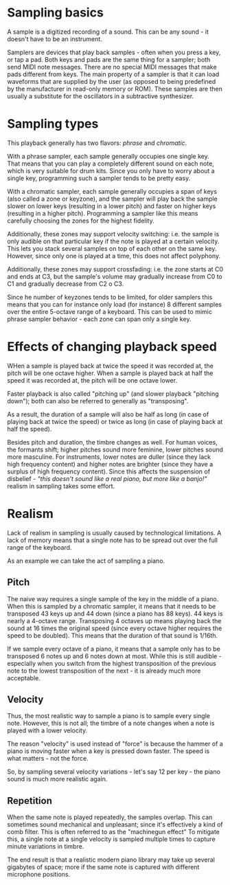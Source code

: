 # Sampling basics

A sample is a digitized recording of a sound. This can be any sound - it doesn't have to be an instrument.

Samplers are devices that play back samples - often when you press a key, or tap a pad. Both keys and pads are the same thing for a sampler; both send MIDI note messages. There are no special MIDI messages that make pads different from keys. 
The main property of a sampler is that it can load waveforms that are supplied by the user (as opposed to being predefined by the manufacturer in read-only memory or ROM). These samples are then usually a substitute for the oscillators in a
subtractive synthesizer.

# Sampling types

This playback generally has two flavors: _phrase_ and _chromatic_.

With a phrase sampler, each sample generally occupies one single key. That means that you can play a completely different sound on each note, which is very suitable for drum kits. Since you only have to worry about a single key, programming such a sampler
tends to be pretty easy.

With a chromatic sampler, each sample generally occupies a span of keys (also called a zone or keyzone), and the sampler will play back the sample slower on lower keys (resulting in a lower pitch) and faster on higher keys (resulting in a higher pitch). 
Programming a sampler like this means carefully choosing the zones for the highest fidelity. 

Additionally, these zones may support velocity switching: i.e. the sample is only audible on that particular key if the note is played at a certain velocity. This lets you stack several samples on top of each other on the same key.
However, since only one is played at a time, this does not affect polyphony.

Additionally, these zones may support crossfading: i.e. the zone starts at C0 and ends at C3, but the sample's volume may gradually increase from C0 to C1 and gradually decrease from C2 o C3.

Since he number of keyzones tends to be limited, for older samplers this means that you can for instance only load (for instance) 8 different samples over the entire 5-octave range of a keyboard. 
This can be used to mimic phrase sampler behavior - each zone can span only a single key.

# Effects of changing playback speed

WHen a sample is played back at twice the speed it was recorded at, the pitch will be one octave higher. When a sample is played back at half the speed it was recorded at, the pitch will be one octave lower.

Faster playback is also called "pitching up" (and slower playback "pitching down"); both can also be referred to generally as "transposing". 

As a result, the duration of a sample will also be half as long (in case of playing back at twice the speed) or twice as long (in case of playing back at half the speed).

Besides pitch and duration, the timbre changes as well. For human voices, the formants shift; higher pitches sound more feminine, lower pitches sound more masculine. For instruments, lower notes are duller (since they lack high frequency content) and 
higher notes are brighter (since they have a surplus of high frequency content). Since this affects the suspension of disbelief - _"this doesn't sound like a real piano, but more like a banjo!"_ realism in sampling takes some effort.

# Realism

Lack of realism in sampling is usually caused by technological limitations. A lack of memory means that a single note has to be spread out over the full range of the keyboard.

As an example we can take the act of sampling a piano.

## Pitch

The naive way requires a single sample of the key in the middle of a piano. When this is sampled by a chromatic sampler, it means that it needs to be transposed 43 keys up and 44 down (since a piano has 88 keys). 44 keys is nearly a 4-octave range.
Transposing 4 octaves up means playing back the sound at 16 times the original speed (since every octave higher requires the speed to be doubled). This means that the duration of that sound is 1/16th.

If we sample every octave of a piano, it means that a sample only has to be transposed 6 notes up and 6 notes down at most. While this is still audible - especially when you switch from the highest transposition of the previous note to 
the lowest transposition of the next - it is already much more acceptable.

## Velocity

Thus, the most realistic way to sample a piano is to sample every single note. However, this is not all; the timbre of a note changes when a note is played with a lower velocity.

The reason "velocity" is used instead of "force" is because the hammer of a piano is moving faster when a key is pressed down faster. The speed is what matters - not the force.

So, by sampling several velocity variations - let's say 12 per key - the piano sound is much more realistic again.

## Repetition

When the same note is played repeatedly, the samples overlap. This can sometimes sound mechanical and unpleasant; since it's effectively a kind of comb filter. This is often referred to as the "machinegun effect"
To mitigate this, a single note at a single velocity is sampled multiple times to capture minute variations in timbre.

The end result is that a realistic modern piano library may take up several gigabytes of space; more if the same note is captured with different microphone positions.
